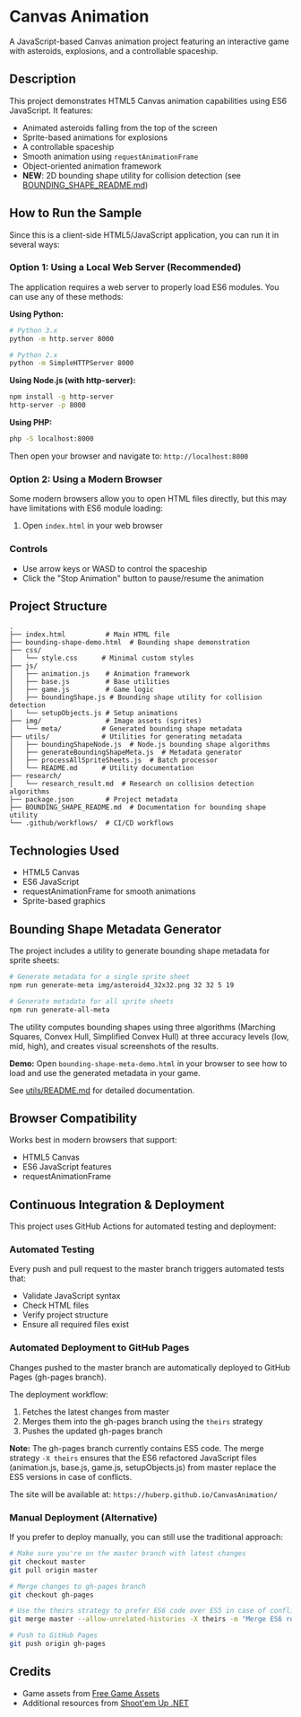 # Canvas Animation

A JavaScript-based Canvas animation project featuring an interactive game with asteroids, explosions, and a controllable spaceship.

## Description

This project demonstrates HTML5 Canvas animation capabilities using ES6 JavaScript. It features:
- Animated asteroids falling from the top of the screen
- Sprite-based animations for explosions
- A controllable spaceship
- Smooth animation using `requestAnimationFrame`
- Object-oriented animation framework
- **NEW**: 2D bounding shape utility for collision detection (see [BOUNDING_SHAPE_README.md](BOUNDING_SHAPE_README.md))

## How to Run the Sample

Since this is a client-side HTML5/JavaScript application, you can run it in several ways:

### Option 1: Using a Local Web Server (Recommended)

The application requires a web server to properly load ES6 modules. You can use any of these methods:

**Using Python:**
```bash
# Python 3.x
python -m http.server 8000

# Python 2.x
python -m SimpleHTTPServer 8000
```

**Using Node.js (with http-server):**
```bash
npm install -g http-server
http-server -p 8000
```

**Using PHP:**
```bash
php -S localhost:8000
```

Then open your browser and navigate to: `http://localhost:8000`

### Option 2: Using a Modern Browser

Some modern browsers allow you to open HTML files directly, but this may have limitations with ES6 module loading:

1. Open `index.html` in your web browser

### Controls

- Use arrow keys or WASD to control the spaceship
- Click the "Stop Animation" button to pause/resume the animation

## Project Structure

```
.
├── index.html          # Main HTML file
├── bounding-shape-demo.html  # Bounding shape demonstration
├── css/
│   └── style.css      # Minimal custom styles
├── js/
│   ├── animation.js    # Animation framework
│   ├── base.js         # Base utilities
│   ├── game.js         # Game logic
│   ├── boundingShape.js # Bounding shape utility for collision detection
│   └── setupObjects.js # Setup animations
├── img/                # Image assets (sprites)
│   └── meta/          # Generated bounding shape metadata
├── utils/             # Utilities for generating metadata
│   ├── boundingShapeNode.js  # Node.js bounding shape algorithms
│   ├── generateBoundingShapeMeta.js  # Metadata generator
│   ├── processAllSpriteSheets.js  # Batch processor
│   └── README.md      # Utility documentation
├── research/
│   └── research_result.md  # Research on collision detection algorithms
├── package.json        # Project metadata
├── BOUNDING_SHAPE_README.md  # Documentation for bounding shape utility
└── .github/workflows/  # CI/CD workflows
```

## Technologies Used

- HTML5 Canvas
- ES6 JavaScript
- requestAnimationFrame for smooth animations
- Sprite-based graphics

## Bounding Shape Metadata Generator

The project includes a utility to generate bounding shape metadata for sprite sheets:

```bash
# Generate metadata for a single sprite sheet
npm run generate-meta img/asteroid4_32x32.png 32 32 5 19

# Generate metadata for all sprite sheets
npm run generate-all-meta
```

The utility computes bounding shapes using three algorithms (Marching Squares, Convex Hull, Simplified Convex Hull) at three accuracy levels (low, mid, high), and creates visual screenshots of the results.

**Demo:** Open `bounding-shape-meta-demo.html` in your browser to see how to load and use the generated metadata in your game.

See [utils/README.md](utils/README.md) for detailed documentation.

## Browser Compatibility

Works best in modern browsers that support:
- HTML5 Canvas
- ES6 JavaScript features
- requestAnimationFrame

## Continuous Integration & Deployment

This project uses GitHub Actions for automated testing and deployment:

### Automated Testing
Every push and pull request to the master branch triggers automated tests that:
- Validate JavaScript syntax
- Check HTML files
- Verify project structure
- Ensure all required files exist

### Automated Deployment to GitHub Pages

Changes pushed to the master branch are automatically deployed to GitHub Pages (gh-pages branch).

The deployment workflow:
1. Fetches the latest changes from master
2. Merges them into the gh-pages branch using the `theirs` strategy
3. Pushes the updated gh-pages branch

**Note:** The gh-pages branch currently contains ES5 code. The merge strategy `-X theirs` ensures that the ES6 refactored JavaScript files (animation.js, base.js, game.js, setupObjects.js) from master replace the ES5 versions in case of conflicts.

The site will be available at: `https://huberp.github.io/CanvasAnimation/`

### Manual Deployment (Alternative)

If you prefer to deploy manually, you can still use the traditional approach:

```bash
# Make sure you're on the master branch with latest changes
git checkout master
git pull origin master

# Merge changes to gh-pages branch
git checkout gh-pages

# Use the theirs strategy to prefer ES6 code over ES5 in case of conflicts
git merge master --allow-unrelated-histories -X theirs -m "Merge ES6 refactored code to gh-pages"

# Push to GitHub Pages
git push origin gh-pages
```

## Credits

- Game assets from [Free Game Assets](http://freegameassets.blogspot.de/)
- Additional resources from [Shoot'em Up .NET](http://www.codeproject.com/Articles/677417/Shootem-Up-NET)
